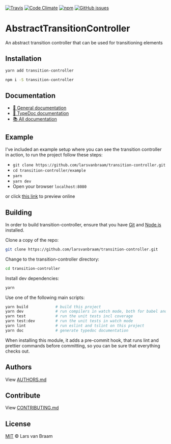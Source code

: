 [![Travis](https://img.shields.io/travis/larsvanbraam/transition-controller.svg?maxAge=2592000)](https://travis-ci.org/larsvanbraam/transition-controller)
[![Code Climate](https://img.shields.io/codeclimate/github/larsvanbraam/transition-controller.svg?maxAge=2592000)](https://codeclimate.com/github/larsvanbraam/transition-controller)
[![npm](https://img.shields.io/npm/dm/transition-controller.svg?maxAge=2592000)](https://www.npmjs.com/package/transition-controller)
[![GitHub issues](https://img.shields.io/github/issues/larsvanbraam/transition-controller.svg?style=flat-square)](https://github.com/larsvanbraam/transition-controller/issues)

# AbstractTransitionController
An abstract transition controller that can be used for transitioning elements

## Installation

```sh
yarn add transition-controller
```

```sh
npm i -S transition-controller
```

## Documentation

- [📗 General documentation](https://transition-controller.larsvanbraam.nl/mkdocs/)
- [📘 TypeDoc documentation](https://transition-controller.larsvanbraam.nl/typedoc/)
- [📚 All documentation](https://transition-controller.larsvanbraam.nl)

## Example
I've included an example setup where you can see the transition controller in action, to run the project follow these steps:

- `git clone https://github.com/larsvanbraam/transition-controller.git`
- `cd transition-controller/example`
- `yarn`
- `yarn dev`
- Open your browser `localhost:8080`

or click [this link](https://larsvanbraam.github.io/transition-controller/example/) to preview online

## Building

In order to build transition-controller, ensure that you have [Git](http://git-scm.com/downloads) and [Node.js](http://nodejs.org/) installed.

Clone a copy of the repo:
```sh
git clone https://github.com/larsvanbraam/transition-controller.git
```

Change to the transition-controller directory:
```sh
cd transition-controller
```

Install dev dependencies:
```sh
yarn
```

Use one of the following main scripts:
```sh
yarn build            # build this project
yarn dev              # run compilers in watch mode, both for babel and typescript
yarn test             # run the unit tests incl coverage
yarn test:dev         # run the unit tests in watch mode
yarn lint             # run eslint and tslint on this project
yarn doc              # generate typedoc documentation
```

When installing this module, it adds a pre-commit hook, that runs lint and prettier commands
before committing, so you can be sure that everything checks out.

## Authors
View [AUTHORS.md](./AUTHORS.md)

## Contribute
View [CONTRIBUTING.md](./CONTRIBUTING.md)

## License
[MIT](./LICENSE) © Lars van Braam
